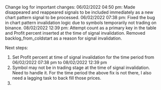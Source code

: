 Change log for important changes:
06/02/2022 04:50 pm: Made disappeared and reappeared signals to be included immediately as a new chart pattern signal to be processed.
06/02/2022 07:38 pm: Fixed the bug in chart pattern invalidation logic due to symbols temporarily not trading on binance.
08/02/2022 12:39 pm: Attempt count as a primary key in the table and Profit percent inserted 
at the time of signal invalidation. Removed backlog_from_coldstart as a reason for signal 
invalidation. 

Next steps:
1. Set Profit percent at time of signal invalidation for the time period from
06/02/2022 07:38 pm to 08/02/2022 12:39 pm
2. Symbol may not be in trading stage at the time of signal invalidation. Need to handle it.
For the time period the above fix is not there, I also need a lagging task to back fill those prices.
3. 
